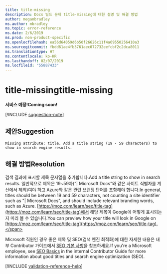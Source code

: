 ```yaml
---
title: title-missing
description: Docs 빌드 문제 title-missing에 대한 설명 및 해결 방법
author: meganbradley
ms.author: mbradley
ms.topic: error-reference
ms.date: 2/6/2019
ms.prod: non-product-specific
ms.openlocfilehash: ea56d64059d6b50f26626c11f4a69550256410a3
ms.sourcegitcommit: fbdd61ae4fb3761aec072732eefcbf2c2dca8011
ms.translationtype: HT
ms.contentlocale: ko-KR
ms.lasthandoff: 02/07/2019
ms.locfileid: "55887433"
---
```

# <a name="title-missing"></a><span data-ttu-id="4254f-103">title-missing</span><span class="sxs-lookup"><span data-stu-id="4254f-103">title-missing</span></span>

<span data-ttu-id="4254f-104">**서비스 예정!**</span><span class="sxs-lookup"><span data-stu-id="4254f-104">**Coming soon!**</span></span>

[!INCLUDE [suggestion-note](includes/suggestion-note.md)]

## <a name="suggestion"></a><span data-ttu-id="4254f-105">제안</span><span class="sxs-lookup"><span data-stu-id="4254f-105">Suggestion</span></span>

`Missing attribute: title. Add a title string (19 - 59 characters) to show in search engine results.`

## <a name="resolution"></a><span data-ttu-id="4254f-106">해결 방법</span><span class="sxs-lookup"><span data-stu-id="4254f-106">Resolution</span></span>

<span data-ttu-id="4254f-107">검색 결과에 표시할 제목 문자열을 추가합니다.</span><span class="sxs-lookup"><span data-stu-id="4254f-107">Add a title string to show in search results.</span></span> <span data-ttu-id="4254f-108">일반적으로 제목은 19~59자(“| Microsoft Docs”와 같은 사이트 식별자를 계산에서 제외)여야 하고 Azure와 같은 관련 브랜딩 단어를 포함해야 합니다.</span><span class="sxs-lookup"><span data-stu-id="4254f-108">In general, titles should be between 19 and 59 characters, not counting a site identifier such as "| Microsoft Docs", and should include relevant branding words, such as Azure.</span></span> <span data-ttu-id="4254f-109">[https://moz.com/learn/seo/title-tag](https://moz.com/learn/seo/title-tag)에서 해당 제목이 Google에 어떻게 표시되는지 미리 볼 수 있습니다.</span><span class="sxs-lookup"><span data-stu-id="4254f-109">You can preview how your title will look in Google on [https://moz.com/learn/seo/title-tag](https://moz.com/learn/seo/title-tag).</span></span>

<span data-ttu-id="4254f-110">Microsoft 직원인 경우 좋은 제목 및 SEO(검색 엔진 최적화)에 대한 자세한 내용은 내부 Contributor 가이드에서 [SEO 기본 사항](https://review.docs.microsoft.com/en-us/help/contribute/contribute-how-to-write-seo-basics?branch=master)을 참조하세요.</span><span class="sxs-lookup"><span data-stu-id="4254f-110">If you're a Microsoft employee, see [SEO Basics](https://review.docs.microsoft.com/en-us/help/contribute/contribute-how-to-write-seo-basics?branch=master) in the internal Contributor Guide for more information about good titles and search engine optimization (SEO).</span></span>

[!INCLUDE [validation-reference-help](includes/validation-reference-help.md)]
